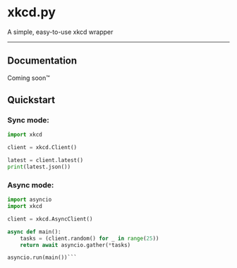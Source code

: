 # xkcd.py

A simple, easy-to-use xkcd wrapper

-----

## Documentation

Coming soon™

## Quickstart

### Sync mode:

```py
import xkcd

client = xkcd.Client()

latest = client.latest()
print(latest.json())
```

### Async mode:

```py
import asyncio
import xkcd

client = xkcd.AsyncClient()

async def main():
    tasks = (client.random() for _ in range(25))
    return await asyncio.gather(*tasks)

asyncio.run(main())```